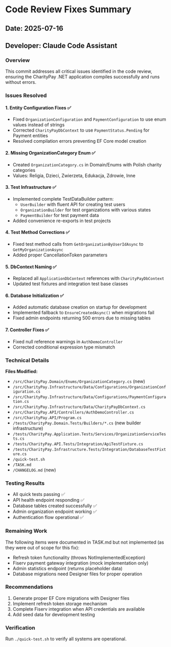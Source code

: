 # Code Review Fixes Summary

## Date: 2025-07-16
## Developer: Claude Code Assistant

### Overview
This commit addresses all critical issues identified in the code review, ensuring the CharityPay .NET application compiles successfully and runs without errors.

### Issues Resolved

#### 1. **Entity Configuration Fixes** ✅
- Fixed `OrganizationConfiguration` and `PaymentConfiguration` to use enum values instead of strings
- Corrected `CharityPayDbContext` to use `PaymentStatus.Pending` for Payment entities
- Resolved compilation errors preventing EF Core model creation

#### 2. **Missing OrganizationCategory Enum** ✅
- Created `OrganizationCategory.cs` in Domain/Enums with Polish charity categories
- Values: Religia, Dzieci, Zwierzeta, Edukacja, Zdrowie, Inne

#### 3. **Test Infrastructure** ✅
- Implemented complete TestDataBuilder pattern:
  - `UserBuilder` with fluent API for creating test users
  - `OrganizationBuilder` for test organizations with various states
  - `PaymentBuilder` for test payment data
- Added convenience re-exports in test projects

#### 4. **Test Method Corrections** ✅
- Fixed test method calls from `GetOrganizationByUserIdAsync` to `GetMyOrganizationAsync`
- Added proper CancellationToken parameters

#### 5. **DbContext Naming** ✅
- Replaced all `ApplicationDbContext` references with `CharityPayDbContext`
- Updated test fixtures and integration test base classes

#### 6. **Database Initialization** ✅
- Added automatic database creation on startup for development
- Implemented fallback to `EnsureCreatedAsync()` when migrations fail
- Fixed admin endpoints returning 500 errors due to missing tables

#### 7. **Controller Fixes** ✅
- Fixed null reference warnings in `AuthDemoController`
- Corrected conditional expression type mismatch

### Technical Details

**Files Modified:**
- `/src/CharityPay.Domain/Enums/OrganizationCategory.cs` (new)
- `/src/CharityPay.Infrastructure/Data/Configurations/OrganizationConfiguration.cs`
- `/src/CharityPay.Infrastructure/Data/Configurations/PaymentConfiguration.cs`
- `/src/CharityPay.Infrastructure/Data/CharityPayDbContext.cs`
- `/src/CharityPay.API/Controllers/AuthDemoController.cs`
- `/src/CharityPay.API/Program.cs`
- `/tests/CharityPay.Domain.Tests/Builders/*.cs` (new builder infrastructure)
- `/tests/CharityPay.Application.Tests/Services/OrganizationServiceTests.cs`
- `/tests/CharityPay.API.Tests/Integration/ApiTestFixture.cs`
- `/tests/CharityPay.Infrastructure.Tests/Integration/DatabaseTestFixture.cs`
- `/quick-test.sh`
- `/TASK.md`
- `/CHANGELOG.md` (new)

### Testing Results
- All quick tests passing ✅
- API health endpoint responding ✅
- Database tables created successfully ✅
- Admin organization endpoint working ✅
- Authentication flow operational ✅

### Remaining Work
The following items were documented in TASK.md but not implemented (as they were out of scope for this fix):
- Refresh token functionality (throws NotImplementedException)
- Fiserv payment gateway integration (mock implementation only)
- Admin statistics endpoint (returns placeholder data)
- Database migrations need Designer files for proper operation

### Recommendations
1. Generate proper EF Core migrations with Designer files
2. Implement refresh token storage mechanism
3. Complete Fiserv integration when API credentials are available
4. Add seed data for development testing

### Verification
Run `./quick-test.sh` to verify all systems are operational.